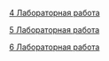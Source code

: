 [4 Лабораторная работа](https://github.com/Arseny007/ansible_repo/tree/master/balansir)

[5 Лабораторная работа](https://github.com/Arseny007/ansible_repo/tree/master/haproxy)

[6 Лабораторная работа](https://github.com/Arseny007/ansible_repo/tree/master/pg)

